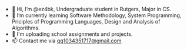 - 👋 Hi, I’m @ez4bk, Undergraduate student in Rutgers, Major in CS.
- 🌱 I’m currently learning Software Methodology, System Programming, Priciples of Programming Languages, Design and Analysis of Algorithms.
- 💞️ I'm uploading school assignments and projects.
- 📫 Contact me via qq1034351717@gmail.com

<!---
ez4bk/ez4bk is a ✨ special ✨ repository because its `README.md` (this file) appears on your GitHub profile.
You can click the Preview link to take a look at your changes.
--->
